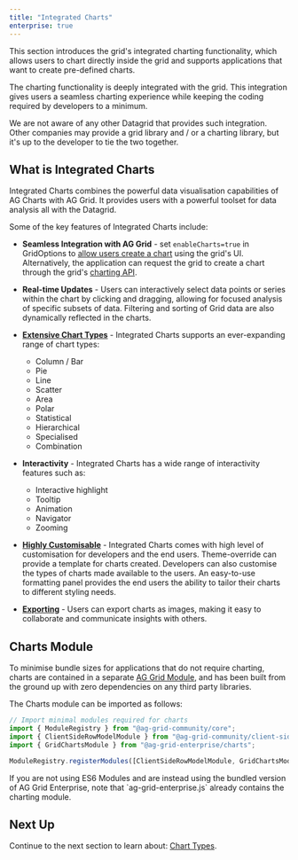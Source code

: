 ```yaml
---
title: "Integrated Charts"
enterprise: true
---
```


This section introduces the grid's integrated charting functionality, which allows users to chart directly inside the grid and supports applications that want to create pre-defined charts.

The charting functionality is deeply integrated with the grid. This integration gives users a seamless charting experience while keeping the coding required by developers to a minimum.

We are not aware of any other Datagrid that provides such integration. Other companies may provide a grid library and / or a charting library, but it's up to the developer to tie the two together.

## What is Integrated Charts 

Integrated Charts combines the powerful data visualisation capabilities of AG Charts with AG Grid. It provides users with a powerful toolset for data analysis all with the Datagrid.

Some of the key features of Integrated Charts include: 

- **Seamless Integration with AG Grid** - set `enableCharts=true` in GridOptions to [allow users create a chart](/integrated-charts-user-created/) using the grid's UI. Alternatively, the application can request the grid to create a chart through the grid's [charting API](/integrated-charts-application-created/).

- **Real-time Updates** - Users can interactively select data points or series within the chart by clicking and dragging, allowing for focused analysis of specific subsets of data. Filtering and sorting of Grid data are also dynamically reflected in the charts. 

- **[Extensive Chart Types](/integrated-charts-chart-types/)** - Integrated Charts supports an ever-expanding range of chart types:
    - Column / Bar
    - Pie 
    - Line 
    - Scatter
    - Area
    - Polar
    - Statistical
    - Hierarchical 
    - Specialised 
    - Combination 

- **Interactivity** - Integrated Charts has a wide range of interactivity features such as: 
    - Interactive highlight 
    - Tooltip
    - Animation
    - Navigator 
    - Zooming 

- **[Highly Customisable](/integrated-charts-customisation/)** - Integrated Charts comes with high level of customisation for developers and the end users. Theme-override can provide a template for charts created. Developers can also customise the types of charts made available to the users. An easy-to-use formatting panel provides the end users the ability to tailor their charts to different styling needs. 

- **[Exporting](/integrated-charts-api-downloading-image/)** - Users can export charts as images, making it easy to collaborate and communicate insights with others.

## Charts Module

To minimise bundle sizes for applications that do not require charting, charts are contained in a separate [AG Grid Module](/modules/),
and has been built from the ground up with zero dependencies on any third party libraries.
 
The Charts module can be imported as follows:

```ts
// Import minimal modules required for charts
import { ModuleRegistry } from "@ag-grid-community/core";
import { ClientSideRowModelModule } from "@ag-grid-community/client-side-row-model";
import { GridChartsModule } from "@ag-grid-enterprise/charts";

ModuleRegistry.registerModules([ClientSideRowModelModule, GridChartsModule]);
```

<note>
If you are not using ES6 Modules and are instead using the bundled version of AG Grid Enterprise, note that `ag-grid-enterprise.js` already contains the charting module.
</note>

## Next Up

Continue to the next section to learn about: [Chart Types](/integrated-charts-chart-types/).
